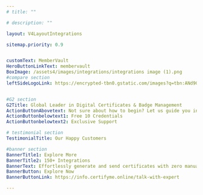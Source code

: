 ```yaml
---
# title: ""

# description: ""

layout: V4LayoutIntegrations

sitemap.priority: 0.9


customText: MemberVault
HeroButtonLinkText: membervault
BoxImage: /assets4/images/integrations/integrations image (1).png
#compare section
leftSideLogoLink: https://encrypted-tbn0.gstatic.com/images?q=tbn:ANd9GcQK80EK8bEDh2DND4kYrZrvXG_-hCOgVmdg2LYRbnHdP2ULt7VlQczajlKYC830LjkCBo0&usqp=CAU


#G2 section
G2Title: Global Leader in Digital Certificates & Badge Management
ActionButtonAbovetext: Not sure about how to begin? Let us guide you in the right direction!
ActionButtonbelowtext1: Free 10 Credentials
ActionButtonbelowtext2: Exclusive Support

# testimonial section
TestimonialTitle: Our Happy Customers   

#banner section
BannerTitle1: Explore More
BannerTitle2: 150+ Integrations
BannerText: Effortlessly generate and send certificates with zero manual intervention using the most advanced digital credential management software of 2023.
BannerButton: Explore Now
BannerButtonLink: https://info.certifyme.online/talk-with-expert

---
```


